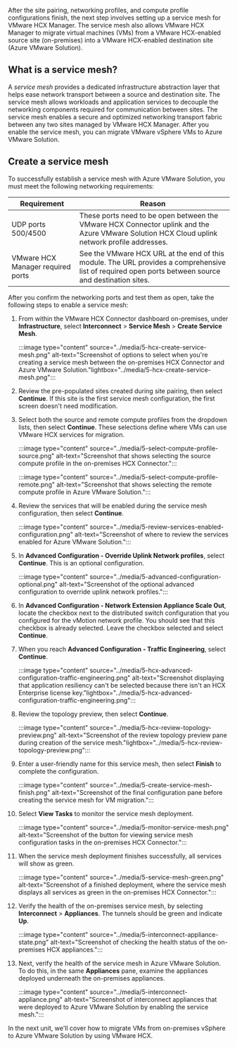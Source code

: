 After the site pairing, networking profiles, and compute profile configurations finish, the next step involves setting up a service mesh for VMware HCX Manager. The service mesh also allows VMware HCX Manager to migrate virtual machines (VMs) from a VMware HCX-enabled source site (on-premises) into a VMware HCX-enabled destination site (Azure VMware Solution).

## What is a service mesh?

A *service mesh* provides a dedicated infrastructure abstraction layer that helps ease network transport between a source and destination site. The service mesh allows workloads and application services to decouple the networking components required for communication between sites. The service mesh enables a secure and optimized networking transport fabric between any two sites managed by VMware HCX Manager. After you enable the service mesh, you can migrate VMware vSphere VMs to Azure VMware Solution.

## Create a service mesh

To successfully establish a service mesh with Azure VMware Solution, you must meet the following networking requirements:

|Requirement | Reason  |
|---------|---------|
| UDP ports 500/4500 | These ports need to be open between the VMware HCX Connector uplink and the Azure VMware Solution HCX Cloud uplink network profile addresses. |
| VMware HCX Manager required ports | See the VMware HCX URL at the end of this module. The URL provides a comprehensive list of required open ports between source and destination sites. |

After you confirm the networking ports and test them as open, take the following steps to enable a service mesh:

1. From within the VMware HCX Connector dashboard on-premises, under **Infrastructure**, select **Interconnect** > **Service Mesh** > **Create Service Mesh**.

    :::image type="content" source="../media/5-hcx-create-service-mesh.png" alt-text="Screenshot of options to select when you're creating a service mesh between the on-premises HCX Connector and Azure VMware Solution."lightbox="../media/5-hcx-create-service-mesh.png":::

1. Review the pre-populated sites created during site pairing, then select **Continue**. If this site is the first service mesh configuration, the first screen doesn't need modification.

1. Select both the source and remote compute profiles from the dropdown lists, then select **Continue**. These selections define where VMs can use VMware HCX services for migration.

    :::image type="content" source="../media/5-select-compute-profile-source.png" alt-text="Screenshot that shows selecting the source compute profile in the on-premises HCX Connector.":::

    :::image type="content" source="../media/5-select-compute-profile-remote.png" alt-text="Screenshot that shows selecting the remote compute profile in Azure VMware Solution.":::

1. Review the services that will be enabled during the service mesh configuration, then select **Continue**.

    :::image type="content" source="../media/5-review-services-enabled-configuration.png" alt-text="Screenshot of where to review the services enabled for Azure VMware Solution.":::

1. In **Advanced Configuration - Override Uplink Network profiles**, select **Continue**. This is an optional configuration.

    :::image type="content" source="../media/5-advanced-configuration-optional.png" alt-text="Screenshot of the optional advanced configuration to override uplink network profiles.":::

1. In **Advanced Configuration - Network Extension Appliance Scale Out**, locate the checkbox next to the distributed switch configuration that you configured for the vMotion network profile. You should see that this checkbox is already selected. Leave the checkbox selected and select **Continue**.

1. When you reach **Advanced Configuration - Traffic Engineering**, select **Continue**.

    :::image type="content" source="../media/5-hcx-advanced-configuration-traffic-engineering.png" alt-text="Screenshot displaying that application resiliency can't be selected because there isn't an HCX Enterprise license key."lightbox="../media/5-hcx-advanced-configuration-traffic-engineering.png":::

1. Review the topology preview, then select **Continue**.

    :::image type="content" source="../media/5-hcx-review-topology-preview.png" alt-text="Screenshot of the review topology preview pane during creation of the service mesh."lightbox="../media/5-hcx-review-topology-preview.png":::

1. Enter a user-friendly name for this service mesh, then select **Finish** to complete the configuration.

    :::image type="content" source="../media/5-create-service-mesh-finish.png" alt-text="Screenshot of the final configuration pane before creating the service mesh for VM migration.":::

1. Select **View Tasks** to monitor the service mesh deployment.

    :::image type="content" source="../media/5-monitor-service-mesh.png" alt-text="Screenshot of the button for viewing service mesh configuration tasks in the on-premises HCX Connector.":::

1. When the service mesh deployment finishes successfully, all services will show as green.

    :::image type="content" source="../media/5-service-mesh-green.png" alt-text="Screenshot of a finished deployment, where the service mesh displays all services as green in the on-premises HCX Connector.":::

1. Verify the health of the on-premises service mesh, by selecting **Interconnect** > **Appliances**. The tunnels should be green and indicate **Up**.

    :::image type="content" source="../media/5-interconnect-appliance-state.png" alt-text="Screenshot of checking the health status of the on-premises HCX appliances.":::

1. Next, verify the health of the service mesh in Azure VMware Solution. To do this, in the same **Appliances** pane, examine the appliances deployed underneath the on-premises appliances.

    :::image type="content" source="../media/5-interconnect-appliance.png" alt-text="Screenshot of interconnect appliances that were deployed to Azure VMware Solution by enabling the service mesh.":::

In the next unit, we'll cover how to migrate VMs from on-premises vSphere to Azure VMware Solution by using VMware HCX.
